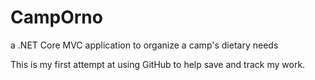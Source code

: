 # CampOrno
a .NET Core MVC application to organize a camp's dietary needs

This is my first attempt at using GitHub to help save and track my work.  
